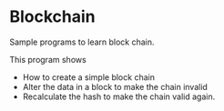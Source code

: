 # Blockchain
Sample programs to learn block chain.


This program shows 
* How to create a simple block chain
* Alter the data in a block to make the chain invalid
* Recalculate the hash to make the chain valid again.
